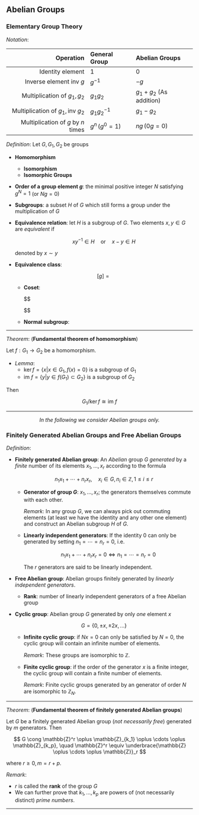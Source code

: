 ## Abelian Groups

### Elementary Group Theory

*Notation*:

<center>

|Operation|General Group|Abelian Groups|
|-:|:-|:-|
|Identity element|$1$|$0$|
|Inverse element $\text{inv }g$|$g^{-1}$| $-g$|
|Multiplication of $g_1, g_2$|$g_1 g_2$|$g_1 + g_2$ (As addition)|
|Multiplication of $g_1, \text{inv }g_2$|$g_1 g_2^{-1}$|$g_1 - g_2$|
|Multiplication of $g$ by $n$ times|$g^n \,(g^0 = 1)$|$n g \,(0 g = 0)$

</center>

*Definition*: Let $G, G_1, G_2$ be groups

- **Homomorphism**
    - **Isomorphism**
    - **Isomorphic Groups**

- **Order of a group element $g$**: the minimal positive integer $N$ satisfying $g^N = 1$ (or $N g = 0$)

- **Subgroups**: a subset $H$ of $G$ which still forms a group under the multiplication of $G$

- **Equivalence relation**: let $H$ is a subgroup of $G$. Two elements $x, y \in G$ are *equivalent* if
    
    $$
    x y^{-1} \in H
    \quad \text{or} \quad
    x - y \in H
    $$

    denoted by $x \sim y$

- **Equivalence class**: 
    
    $$
    [g] = {}
    $$
    - **Coset**:

        $$

        $$
    - **Normal subgroup**: 

----

*Theorem*: (**Fundamental theorem of homomorphism**)

Let $f: G_1 \rightarrow G_2$ be a homomorphism. 

- *Lemma*:
    - $\ker{f} = \{x|x\in G_1, f(x) = 0\}$ is a subgroup of $G_1$
    - $\text{im }f = \{y|y \in f(G_1) \subset G_2\}$ is a subgroup of $G_2$

Then

$$G_1 / \ker{f} \cong \text{im }f$$

----

<center><i>In the following we consider Abelian groups only.</i></center>

### Finitely Generated Abelian Groups and Free Abelian Groups

*Definition*: 

- **Finitely generated Abelian group**: An *Abelian* group $G$ *generated* by a *finite* number of its elements $x_1, ..., x_r$ according to the formula

    $$
    n_1 x_1 + \cdots + n_r x_r ,\quad 
    x_i \in G, n_i \in \mathbb{Z}, 1 \le i \le r
    $$

    - **Generator of group $G$**: $x_1, ..., x_r$; the generators themselves commute with each other.

        *Remark*: In any group $G$, we can always pick out commuting elements (at least we have the identity and any other one element) and construct an Abelian subgroup $H$ of $G$.

    - **Linearly independent generators**: If the identity 0 can only be generated by setting $n_1 = \cdots = n_r = 0$, i.e.

        $$
        n_1 x_1 + \cdots + n_r x_r = 0 
        \Leftrightarrow
        n_1 = \cdots = n_r = 0
        $$

        The $r$ generators are said to be linearly independent.

- **Free Abelian group**: Abelian groups finitely generated by *linearly independent generators*.
    
    - **Rank**: number of linearly independent generators of a free Abelian group

- **Cyclic group**: Abelian group $G$ generated by only *one* element $x$
    
    $$
    G = \{0, \pm x, \pm 2x, ...\}
    $$

    - **Infinite cyclic group**: if $N x = 0$ can only be satisfied by $N = 0$, the cyclic group will contain an infinite number of elements. 

        *Remark*: These groups are isomorphic to $\mathbb{Z}$.

    - **Finite cyclic group**: if the order of the generator $x$ is a finite integer, the cyclic group will contain a finite number of elements. 

        *Remark*: Finite cyclic groups generated by an generator of order $N$ are isomorphic to $\mathbb{Z}_N$.

----

*Theorem*: (**Fundamental theorem of finitely generated Abelian groups**)

Let $G$ be a finitely generated Abelian group (*not necessarily free*) generated by $m$ generators. Then

$$
G \cong 
\mathbb{Z}^r \oplus \mathbb{Z}_{k_1} \oplus \cdots \oplus \mathbb{Z}_{k_p}, \quad
\mathbb{Z}^r \equiv \underbrace{\mathbb{Z} \oplus \cdots \oplus \mathbb{Z}}_r
$$

where $r \ge 0, m = r + p$. 

*Remark*: 

- $r$ is called the **rank** of the group $G$
- We can further prove that $k_1, ..., k_p$ are powers of (not necessarily distinct) *prime numbers*.
  
----


